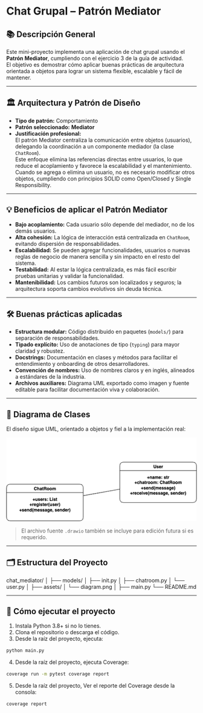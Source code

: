 # Chat Grupal – Patrón Mediator

## 📚 Descripción General

Este mini-proyecto implementa una aplicación de chat grupal usando el **Patrón Mediator**, cumpliendo con el ejercicio 3 de la guía de actividad.  
El objetivo es demostrar cómo aplicar buenas prácticas de arquitectura orientada a objetos para lograr un sistema flexible, escalable y fácil de mantener.

---

## 🏛️ Arquitectura y Patrón de Diseño

- **Tipo de patrón:** Comportamiento
- **Patrón seleccionado:** **Mediator**
- **Justificación profesional:**  
  El patrón Mediator centraliza la comunicación entre objetos (usuarios), delegando la coordinación a un componente mediador (la clase `ChatRoom`).  
  Este enfoque elimina las referencias directas entre usuarios, lo que reduce el acoplamiento y favorece la escalabilidad y el mantenimiento.  
  Cuando se agrega o elimina un usuario, no es necesario modificar otros objetos, cumpliendo con principios SOLID como Open/Closed y Single Responsibility.

---

## 💡 Beneficios de aplicar el Patrón Mediator

- **Bajo acoplamiento:** Cada usuario sólo depende del mediador, no de los demás usuarios.
- **Alta cohesión:** La lógica de interacción está centralizada en `ChatRoom`, evitando dispersión de responsabilidades.
- **Escalabilidad:** Se pueden agregar funcionalidades, usuarios o nuevas reglas de negocio de manera sencilla y sin impacto en el resto del sistema.
- **Testabilidad:** Al estar la lógica centralizada, es más fácil escribir pruebas unitarias y validar la funcionalidad.
- **Mantenibilidad:** Los cambios futuros son localizados y seguros; la arquitectura soporta cambios evolutivos sin deuda técnica.

---

## 🛠️ Buenas prácticas aplicadas

- **Estructura modular:** Código distribuido en paquetes (`models/`) para separación de responsabilidades.
- **Tipado explícito:** Uso de anotaciones de tipo (`typing`) para mayor claridad y robustez.
- **Docstrings:** Documentación en clases y métodos para facilitar el entendimiento y onboarding de otros desarrolladores.
- **Convención de nombres:** Uso de nombres claros y en inglés, alineados a estándares de la industria.
- **Archivos auxiliares:** Diagrama UML exportado como imagen y fuente editable para facilitar documentación viva y colaboración.

---

## 📝 Diagrama de Clases

El diseño sigue UML, orientado a objetos y fiel a la implementación real:

![Diagrama de Clases](assets/diagram.png)

> El archivo fuente `.drawio` también se incluye para edición futura si es requerido.

---

## 🗂️ Estructura del Proyecto

chat_mediator/
│
├── models/
│ ├── init.py
│ ├── chatroom.py
│ └── user.py
│
├── assets/
│ └── diagram.png
│
├── main.py
└── README.md

---

## 🚀 Cómo ejecutar el proyecto

1. Instala Python 3.8+ si no lo tienes.
2. Clona el repositorio o descarga el código.
3. Desde la raíz del proyecto, ejecuta:

```bash
python main.py
```

4. Desde la raíz del proyecto, ejecuta Coverage:

```bash
coverage run -m pytest coverage report
```

5. Desde la raíz del proyecto, Ver el reporte del Coverage desde la consola:

```bash
coverage report
```